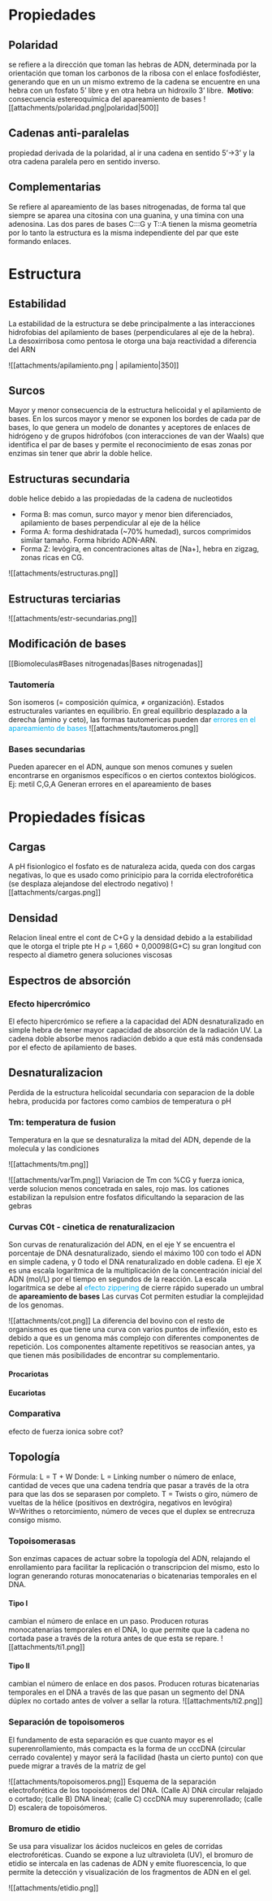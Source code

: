 # Propiedades

## Polaridad
se refiere a la dirección que toman las hebras de ADN, determinada por la orientación que toman los carbonos de la ribosa con el enlace fosfodiéster, generando que en un un mismo extremo de la cadena se encuentre en una hebra con un fosfato 5’ libre y en otra hebra un hidroxilo 3’ libre. 
**Motivo**: consecuencia estereoquímica del apareamiento de bases
 ![[attachments/polaridad.png|polaridad|500]]

## Cadenas anti-paralelas
propiedad derivada de la polaridad, al ir una cadena en sentido 5’->3’ y la otra cadena paralela pero en sentido inverso.
## Complementarias
Se refiere al apareamiento de las bases nitrogenadas, de forma tal que siempre se aparea una citosina con una guanina, y una timina con una adenosina.
Las dos pares de bases C:::G y T::A tienen la misma geometría por lo tanto la estructura es la misma independiente del par que este formando enlaces.

# Estructura

## Estabilidad
La estabilidad de la estructura se debe principalmente a las interacciones hidrofobias del apilamiento de bases (perpendiculares al eje de la hebra).
La desoxirribosa como pentosa le otorga una baja reactividad a diferencia del ARN

![[attachments/apilamiento.png | apilamiento|350]]
## Surcos
Mayor y menor consecuencia de la estructura helicoidal y el apilamiento de bases.
En los surcos mayor y menor se exponen los bordes de cada par de bases, lo que genera un modelo de donantes y aceptores de enlaces de hidrógeno y de grupos hidrófobos (con interacciones de van der Waals) que identifica el par de bases y permite el reconocimiento de esas zonas por enzimas sin tener que 
abrir la doble helice.
## Estructuras secundaria
doble helice debido a las propiedadas de la cadena de nucleotidos
- Forma B: mas comun, surco mayor y menor bien diferenciados, apilamiento de bases perpendicular al eje de la hélice
- Forma A: forma deshidratada (~70% humedad), surcos comprimidos similar tamaño. Forma hibrido ADN-ARN. 
- Forma Z: levógira, en concentraciones altas de [Na+], hebra en zigzag, zonas ricas en CG. 

![[attachments/estructuras.png]]
## Estructuras terciarias

![[attachments/estr-secundarias.png]]

## Modificación de bases
[[Biomoleculas#Bases nitrogenadas|Bases nitrogenadas]]
### Tautomería
Son isomeros (= composición química, ≠ organización). Estados estructurales variantes en equilibrio. En greal equilibrio desplazado a la derecha (amino y ceto), las formas tautomericas pueden dar <font color="#00b0f0">errores en el apareamiento de bases</font>
![[attachments/tautomeros.png]]

### Bases secundarias
Pueden aparecer en el ADN, aunque son menos comunes y suelen encontrarse en organismos específicos o en ciertos contextos biológicos. Ej: metil C,G,A
Generan errores en el apareamiento de bases

# Propiedades físicas
## Cargas
A pH fisionlogico el fosfato es de naturaleza acida, queda con dos cargas negativas, lo que es usado como prinicipio para la corrida electroforética (se desplaza alejandose del electrodo negativo)
![[attachments/cargas.png]]
## Densidad
Relacion lineal entre el cont de C+G y la densidad debido a la estabilidad que le otorga el triple pte H
ρ = 1,660 + 0,00098(G+C)
su gran longitud con respecto al diametro genera soluciones viscosas
## Espectros de absorción
### Efecto hipercrómico
El efecto hipercrómico se refiere a la capacidad del ADN desnaturalizado en simple hebra de tener mayor capacidad de absorción de la radiación UV. La cadena doble absorbe menos radiación debido a que está más condensada por el efecto de apilamiento de bases.

## Desnaturalizacion
Perdida de la estructura helicoidal secundaria con separacion de la doble hebra, producida por factores como cambios de temperatura o pH
### Tm: temperatura de fusion
Temperatura en la que se desnaturaliza la mitad del ADN, depende de la molecula y las condiciones

![[attachments/tm.png]]

![[attachments/varTm.png]]
Variacion de Tm con %CG y fuerza ionica, verde solucion menos concetrada en sales, rojo mas. los cationes estabilizan la repulsion entre fosfatos dificultando la separacion de las gebras
### Curvas C0t - cinetica de renaturalizacion
Son curvas de renaturalización del ADN, en el eje Y se encuentra el porcentaje de DNA desnaturalizado, siendo el máximo 100 con todo el ADN en simple cadena, y 0 todo el DNA renaturalizado en doble cadena. El eje X es una escala logarítmica de la multiplicación de la concentración inicial del ADN (mol/L) por el tiempo en segundos de la reacción. La escala logaritmica se debe al<font color="#00b0f0"> efecto zippering</font> de cierre rápido superado un umbral de **apareamiento de bases**
Las curvas Cot permiten estudiar la complejidad de los genomas.

![[attachments/cot.png]]
La diferencia del bovino con el resto de organismos es que tiene una curva con varios puntos de inflexión, esto es debido a que es un genoma más complejo con diferentes componentes de repetición. Los componentes altamente repetitivos se reasocian antes, ya que tienen más posibilidades de encontrar su complementario.
#### Procariotas
#### Eucariotas

### Comparativa
efecto de fuerza ionica sobre cot?

## Topología
Fórmula: L = T + W
Donde: L = Linking number o número de enlace, cantidad de veces que una cadena tendría que pasar a través de la otra para que las dos se separasen por completo.
T = Twists o giro, número de vueltas de la hélice (positivos en dextrógira, negativos en levógira) 
W=Writhes o retorcimiento, número de veces que el duplex se entrecruza consigo mismo.

### Topoisomerasas
Son enzimas capaces de actuar sobre la topología del ADN, relajando el enrollamiento para facilitar la replicación  o transcripcion del mismo, esto lo logran generando roturas monocatenarias o bicatenarias temporales en el DNA. 
#### Tipo I
cambian el número de enlace en un paso. Producen roturas monocatenarias temporales en el DNA, lo que permite que la cadena no cortada pase a través de la rotura antes de que esta se repare.
![[attachments/ti1.png]]
#### Tipo II
cambian el número de enlace en dos pasos. Producen roturas bicatenarias temporales en el DNA a través de las que pasan un segmento del DNA dúplex no cortado antes de volver a sellar la rotura. 
![[attachments/ti2.png]]
### Separación de topoisomeros
El fundamento de esta separación es que cuanto mayor es el superenrollamiento, más compacta es la forma de un cccDNA (circular cerrado covalente) y mayor será la facilidad (hasta un cierto punto) con que puede migrar a través de la matriz de gel

![[attachments/topoisomeros.png]] Esquema de la separación electroforética de los topoisómeros del DNA. 
(Calle A) DNA circular relajado o cortado; (calle B) DNA lineal; (calle C) cccDNA muy superenrollado; (calle D) escalera de topoisómeros.

### Bromuro de etidio
Se usa para visualizar los ácidos nucleicos en geles de corridas electroforéticas. Cuando se expone a luz ultravioleta (UV), el bromuro de etidio se intercala en las cadenas de ADN y emite fluorescencia, lo que permite la detección y visualización de los fragmentos de ADN en el gel.

![[attachments/etidio.png]]
